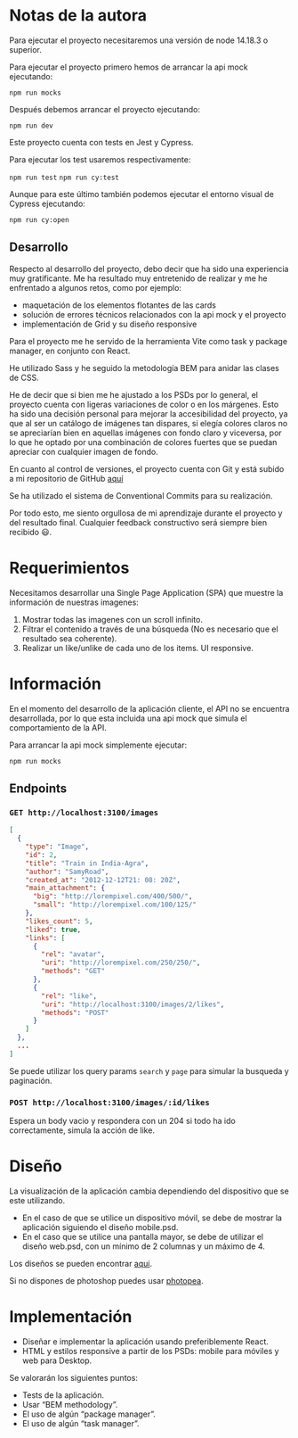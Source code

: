 # Notas de la autora

Para ejecutar el proyecto necesitaremos una versión de node 14.18.3 o superior.

Para ejecutar el proyecto primero hemos de arrancar la api mock ejecutando:

`npm run mocks`

Después debemos arrancar el proyecto ejecutando:

`npm run dev`

Este proyecto cuenta con tests en Jest y Cypress.

Para ejecutar los test usaremos respectivamente:

`npm run test`
`npm run cy:test`

Aunque para este último también podemos ejecutar el entorno visual de Cypress ejecutando:

`npm run cy:open`

## Desarrollo

Respecto al desarrollo del proyecto, debo decir que ha sido una experiencia muy gratificante. Me ha resultado muy entretenido de realizar y me he enfrentado a algunos retos, como por ejemplo:

- maquetación de los elementos flotantes de las cards
- solución de errores técnicos relacionados con la api mock y el proyecto
- implementación de Grid y su diseño responsive

Para el proyecto me he servido de la herramienta Vite como task y package manager, en conjunto con React.

He utilizado Sass y he seguido la metodología BEM para anidar las clases de CSS.

He de decir que si bien me he ajustado a los PSDs por lo general, el proyecto cuenta con ligeras variaciones de color o en los márgenes. Esto ha sido una decisión personal para mejorar la accesibilidad del proyecto, ya que al ser un catálogo de imágenes tan dispares, si elegía colores claros no se apreciarían bien en aquellas imágenes con fondo claro y viceversa, por lo que he optado por una combinación de colores fuertes que se puedan apreciar con cualquier imagen de fondo.

En cuanto al control de versiones, el proyecto cuenta con Git y está subido a mi repositorio de GitHub [aquí](https://github.com/GemaMesasV/SAMY-frontend-test)

Se ha utilizado el sistema de Conventional Commits para su realización.

Por todo esto, me siento orgullosa de mi aprendizaje durante el proyecto y del resultado final.
Cualquier feedback constructivo será siempre bien recibido :smiley:.

# Requerimientos

Necesitamos desarrollar una Single Page Application (SPA) que muestre la información de nuestras imagenes:

1. Mostrar todas las imagenes con un scroll infinito.
2. Filtrar el contenido a través de una búsqueda (No es necesario que el resultado sea coherente).
3. Realizar un like/unlike de cada uno de los items. UI responsive.

# Información

En el momento del desarrollo de la aplicación cliente, el API no se encuentra desarrollada, por
lo que esta incluida una api mock que simula el comportamiento de la API.

Para arrancar la api mock simplemente ejecutar:

`npm run mocks`

## Endpoints

### `GET http://localhost:3100/images`

```json
[
  {
    "type": "Image",
    "id": 2,
    "title": "Train in India-Agra",
    "author": "SamyRoad",
    "created_at": "2012-12-12T21: 08: 20Z",
    "main_attachment": {
      "big": "http://lorempixel.com/400/500/",
      "small": "http://lorempixel.com/100/125/"
    },
    "likes_count": 5,
    "liked": true,
    "links": [
      {
        "rel": "avatar",
        "uri": "http://lorempixel.com/250/250/",
        "methods": "GET"
      },
      {
        "rel": "like",
        "uri": "http://localhost:3100/images/2/likes",
        "methods": "POST"
      }
    ]
  },
  ...
]
```

Se puede utilizar los query params `search` y `page` para simular la busqueda y paginación.

### `POST http://localhost:3100/images/:id/likes`

Espera un body vacio y respondera con un 204 si todo ha ido correctamente, simula la acción de like.

# Diseño

La visualización de la aplicación cambia dependiendo del dispositivo que se este utilizando.

- En el caso de que se utilice un dispositivo móvil, se debe de mostrar la aplicación siguiendo el diseño mobile.psd.
- En el caso que se utilice una pantalla mayor, se debe de utilizar el diseño web.psd, con un mínimo de 2 columnas y un máximo de 4.

Los diseños se pueden encontrar [aqui](https://www.dropbox.com/sh/r1fp5nz7x046kjt/AACQdbp6bZlv2pNtCN2lTEoEa?dl=0).

Si no dispones de photoshop puedes usar [photopea](https://www.photopea.com/).

# Implementación

- Diseñar e implementar la aplicación usando preferiblemente React.
- HTML y estilos responsive a partir de los PSDs: mobile para móviles y web para Desktop.

Se valorarán los siguientes puntos:

- Tests de la aplicación.
- Usar “BEM methodology”.
- El uso de algún “package manager”.
- El uso de algún “task manager”.
